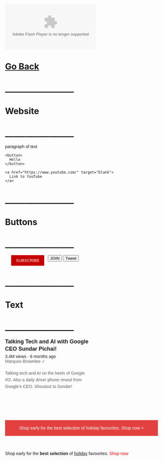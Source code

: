 <embed src="InsertGameURL" type="application/x-shockwave-flash"></embed>

# [Go Back](https://hs86442.github.io/)
# _________________
# Website 
# _________________
<!DOCTYPE html>
<html>
  <head>
    <title>First Website</title>
  </head>
  <body>
    <p>
      paragraph of text
    </p>

    <button>
      Hello
    </button>

    <a href="https://www.youtube.com/" target="blank">
      Link to YouTube
    </a>
  </body>
</html>

# _________________
# Buttons
# _________________
<title>buttons are here</title>
<style>
  .subscribe-button {
    background-color: rgb(200, 0, 0);
    color: white;
    border: none;
    border-radius: 2px;
    cursor: pointer;
    margin-right: 8px;
    margin-left: 20px;
    padding-top: 10px;
    padding-bottom: 10px;
    padding-left: 16px;
    padding-right: 16px;
    transition: opacity 0.15s;
    vertical-align: top;
  }

  .subscribe-button:hover {
    opacity: 0.8;
  }

  .subscribe-button:active {
    opacity: 0.5;
  }

  .join-button {
    background-color: white;
    border-color: rgb(6, 95, 212);
    border-style: solid;
    border-width: 1px;
    color: rgb(6, 95, 212);
    border-radius: 2px;
    cursor: pointer;
    padding-top: 9px;
    padding-bottom: 9px;
    padding-left: 16px;
    padding-right: 16px;

    transition: background-color 0.15s,
      color 0.15s;
  }

  .join-button:hover {
    background-color: rgb(6, 95, 212);
    color: white;
  }

  .join-button:active {
    opacity: 0.7;
  }

  .tweet-button {
    background-color: rgb(29, 155, 240);
    color: white;
    border: none;
    padding-top: 10px;
    padding-bottom: 10px;
    padding-left: 16px;
    padding-right: 16px;
    border-radius: 8px;
    border-radius: 18px;
    font-weight: bold;
    font-size: 15px;
    cursor: pointer;
    margin-left: 8px;
    transition: box-shadow 0.15s;
    vertical-align: top;
  }

  .tweet-button:hover {
    box-shadow: 5px 5px 10px rgba(0, 0, 0, 0.15);
  }
</style>

<button class="subscribe-button">
  SUBSCRIBE
</button>

<button class="join-button">
  JOIN
</button>

<button class="tweet-button">
  Tweet
</button>

# _________________
# Text
# _________________
<title>titles are defintately not here</title>
<style>
    p {
      font-family: Arial;
      margin-top: 0;
      margin-bottom: 0;
    }
  
    .video-stats {
      font-size: 14px;
      color: rgb(96, 96, 96);
      margin-bottom: 20px;
    }
  
    .video-title {
      font-weight: bold;
      font-size: 18px;
      width: 280px;
      line-height: 24px;
      margin-bottom: 5px;
    }
  
    .video-author {
      font-size: 14px;
      color: rgb(96, 96, 96);
      margin-bottom: 20px;
    }
  
    .video-description {
      font-size: 14px;
      color: rgb(96, 96, 96);
      width: 280px;
      line-height: 22px;
      margin-bottom: 100px;
    }
  
    .apple-text {
      margin-bottom: 50px;
      font-size: 14px;
      background-color: rgb(227, 65, 64);
      color: white;
      text-align: center;
      padding-top: 18px;
      padding-bottom: 18px;
    }
  
    .span-example {
      color: red;
    }
  
    .span-example:hover {
      text-decoration: underline;
    }
  
    .shop-link {
      cursor: pointer;
    }
  
    .shop-link:hover {
      text-decoration: underline;
    }
  </style>
  
  <p class="video-title">
    Talking Tech and AI with Google CEO Sundar Pichai!
  </p>
  
  <p class="video-stats">
    3.4M views &#183; 6 months ago
  </p>
  
  <p class="video-author">
    Marques Brownlee &#10003;
  </p>
  
  <p class="video-description">
    Talking tech and AI on the heels of Google I/O. Also a daily driver phone reveal from Google's CEO. Shoutout to Sundar!
  </p>
  
  <p class="apple-text">
    Shop early for the best selection of holiday favourites. <span class="shop-link">Shop now &#62;</span>
  </p>
  
  <p>
    Shop early for the <strong>best selection</strong> of <u>holiday</u> favourites. <span class="span-example">Shop now</span>
  </p>
